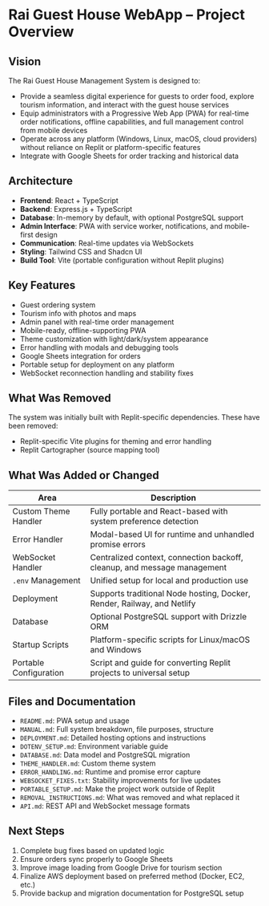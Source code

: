# Rai Guest House WebApp – Project Overview

## Vision

The Rai Guest House Management System is designed to:

- Provide a seamless digital experience for guests to order food, explore tourism information, and interact with the guest house services
- Equip administrators with a Progressive Web App (PWA) for real-time order notifications, offline capabilities, and full management control from mobile devices
- Operate across any platform (Windows, Linux, macOS, cloud providers) without reliance on Replit or platform-specific features
- Integrate with Google Sheets for order tracking and historical data

## Architecture

- **Frontend**: React + TypeScript
- **Backend**: Express.js + TypeScript
- **Database**: In-memory by default, with optional PostgreSQL support
- **Admin Interface**: PWA with service worker, notifications, and mobile-first design
- **Communication**: Real-time updates via WebSockets
- **Styling**: Tailwind CSS and Shadcn UI
- **Build Tool**: Vite (portable configuration without Replit plugins)

## Key Features

- Guest ordering system
- Tourism info with photos and maps
- Admin panel with real-time order management
- Mobile-ready, offline-supporting PWA
- Theme customization with light/dark/system appearance
- Error handling with modals and debugging tools
- Google Sheets integration for orders
- Portable setup for deployment on any platform
- WebSocket reconnection handling and stability fixes

## What Was Removed

The system was initially built with Replit-specific dependencies. These have been removed:

- Replit-specific Vite plugins for theming and error handling
- Replit Cartographer (source mapping tool)

## What Was Added or Changed

| Area | Description |
|------|-------------|
| Custom Theme Handler | Fully portable and React-based with system preference detection |
| Error Handler | Modal-based UI for runtime and unhandled promise errors |
| WebSocket Handler | Centralized context, connection backoff, cleanup, and message management |
| `.env` Management | Unified setup for local and production use |
| Deployment | Supports traditional Node hosting, Docker, Render, Railway, and Netlify |
| Database | Optional PostgreSQL support with Drizzle ORM |
| Startup Scripts | Platform-specific scripts for Linux/macOS and Windows |
| Portable Configuration | Script and guide for converting Replit projects to universal setup |

## Files and Documentation

- `README.md`: PWA setup and usage
- `MANUAL.md`: Full system breakdown, file purposes, structure
- `DEPLOYMENT.md`: Detailed hosting options and instructions
- `DOTENV_SETUP.md`: Environment variable guide
- `DATABASE.md`: Data model and PostgreSQL migration
- `THEME_HANDLER.md`: Custom theme system
- `ERROR_HANDLING.md`: Runtime and promise error capture
- `WEBSOCKET_FIXES.txt`: Stability improvements for live updates
- `PORTABLE_SETUP.md`: Make the project work outside of Replit
- `REMOVAL_INSTRUCTIONS.md`: What was removed and what replaced it
- `API.md`: REST API and WebSocket message formats

## Next Steps

1. Complete bug fixes based on updated logic
2. Ensure orders sync properly to Google Sheets
3. Improve image loading from Google Drive for tourism section
4. Finalize AWS deployment based on preferred method (Docker, EC2, etc.)
5. Provide backup and migration documentation for PostgreSQL setup